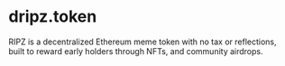 # dripz.token
RIPZ is a decentralized Ethereum meme token with no tax or reflections, built to reward early holders through NFTs, and community airdrops.
